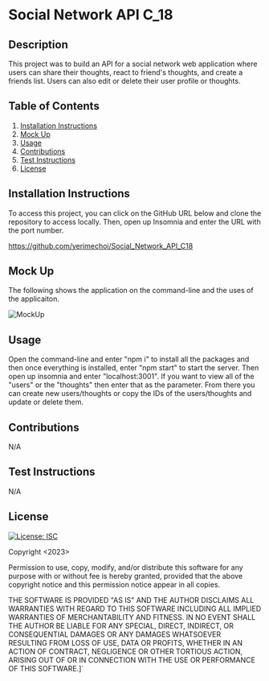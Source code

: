 # Social Network API C_18
  
## Description
This project was to build an API for a social network web application where users can share their thoughts, react to friend's thoughts, and create a friends list. Users can also edit or delete their user profile or thoughts.

## Table of Contents
 1. [ Installation Instructions ](#installationInstructions)
 2. [ Mock Up ](#mockUp)
 3. [ Usage ](#usage)
 4. [ Contributions ](#contributions)
 5. [ Test Instructions ](#testInstructions)
 6. [ License ](#license)

  <a name="installationInstructions"></a>
  ## Installation Instructions
  To access this project, you can click on the GitHub URL below and clone the repository to access locally. Then, open up Insomnia and enter the URL with the port number.

  https://github.com/yerimechoi/Social_Network_API_C18

  <a name="mockUp"></a>
  ## Mock Up
  The following shows the application on the command-line and the uses of the applicaiton. 

  ![MockUp](./Assets/C18.gif)

  <a name="usage"></a>
  ## Usage
  Open the command-line and enter "npm i" to install all the packages and then once everything is installed, enter "npm start" to start the server. Then open up insomnia and enter "localhost:3001". If you want to view all of the "users" or the "thoughts" then enter that as the parameter. From there you can create new users/thoughts or copy the IDs of the users/thoughts and update or delete them. 

  <a name="contributions"></a>
  ## Contributions
  N/A

  <a name="testInstructions"></a>
  ## Test Instructions
  N/A

  <a name="license"></a>
  ## License
  [![License: ISC](https://img.shields.io/badge/License-ISC-blue.svg)](https://opensource.org/licenses/ISC)

  Copyright <2023> <yerimechoi>
  
  Permission to use, copy, modify, and/or distribute this software for any purpose with or without fee is hereby granted, provided that the above copyright notice and this permission notice appear in all copies.
  
  THE SOFTWARE IS PROVIDED "AS IS" AND THE AUTHOR DISCLAIMS ALL WARRANTIES WITH REGARD TO THIS SOFTWARE INCLUDING ALL IMPLIED WARRANTIES OF MERCHANTABILITY AND FITNESS. IN NO EVENT SHALL THE AUTHOR BE LIABLE FOR ANY SPECIAL, DIRECT, INDIRECT, OR CONSEQUENTIAL DAMAGES OR ANY DAMAGES WHATSOEVER RESULTING FROM LOSS OF USE, DATA OR PROFITS, WHETHER IN AN ACTION OF CONTRACT, NEGLIGENCE OR OTHER TORTIOUS ACTION, ARISING OUT OF OR IN CONNECTION WITH THE USE OR PERFORMANCE OF THIS SOFTWARE.]`